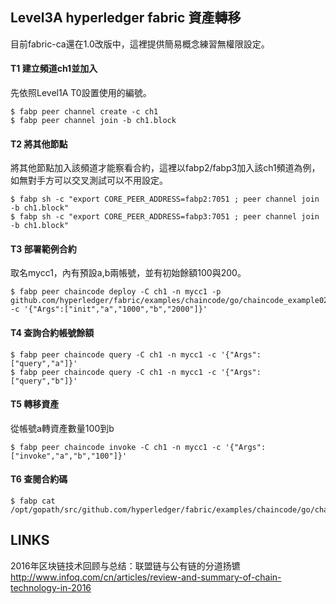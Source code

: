 ## Level3A hyperledger fabric 資產轉移
目前fabric-ca還在1.0改版中，這裡提供簡易概念練習無權限設定。

#### T1 建立頻道ch1並加入
先依照Level1A T0設置使用的編號。
```
$ fabp peer channel create -c ch1
$ fabp peer channel join -b ch1.block
```
#### T2 將其他節點
將其他節點加入該頻道才能察看合約，這裡以fabp2/fabp3加入該ch1頻道為例，如無對手方可以交叉測試可以不用設定。
```
$ fabp sh -c "export CORE_PEER_ADDRESS=fabp2:7051 ; peer channel join -b ch1.block"
$ fabp sh -c "export CORE_PEER_ADDRESS=fabp3:7051 ; peer channel join -b ch1.block"
```
#### T3 部署範例合約
取名mycc1，內有預設a,b兩帳號，並有初始餘額100與200。
```
$ fabp peer chaincode deploy -C ch1 -n mycc1 -p github.com/hyperledger/fabric/examples/chaincode/go/chaincode_example02 -c '{"Args":["init","a","1000","b","2000"]}'
```
#### T4 查詢合約帳號餘額
```
$ fabp peer chaincode query -C ch1 -n mycc1 -c '{"Args":["query","a"]}'
$ fabp peer chaincode query -C ch1 -n mycc1 -c '{"Args":["query","b"]}'
```
#### T5 轉移資產
從帳號a轉資產數量100到b
```
$ fabp peer chaincode invoke -C ch1 -n mycc1 -c '{"Args":["invoke","a","b","100"]}'
```
#### T6 查閱合約碼
```
$ fabp cat /opt/gopath/src/github.com/hyperledger/fabric/examples/chaincode/go/chaincode_example02/chaincode_example02.go
```

## LINKS

2016年区块链技术回顾与总结：联盟链与公有链的分道扬镳 http://www.infoq.com/cn/articles/review-and-summary-of-chain-technology-in-2016
